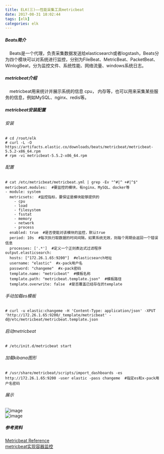```yaml
---
title: ELK(三)——性能采集工具metricbeat  
date: 2017-08-31 18:02:44  
tags: [elk]  
categories: elk
---
```

##### Beats简介
&ensp;&ensp;Beats是一个代理，负责采集数据发送给elasticsearch或者logstash，Beats分为四个模块可以对系统进行监控，分别为FileBeat、MetricBeat、PacketBeat、WinlogBeat，分为监控文件、系统性能、网络流量、windows系统日志。  
<!-- more -->
##### metricbeat介绍
&ensp;&ensp;metricbeat用来统计并展示系统的信息 cpu， 内存等，也可以用来采集某些服务的信息，例如MySQL、nginx、redis等。  

##### metricbeat安装配置
###### 安装
```
# cd /root/elk
# curl -L -O https://artifacts.elastic.co/downloads/beats/metricbeat/metricbeat-5.5.2-x86_64.rpm
# rpm -vi metricbeat-5.5.2-x86_64.rpm
```
###### 配置
```
# cat /etc/metricbeat/metricbeat.yml | grep -Ev "^#|^ +#|^$"
metricbeat.modules:  #要监控的模块，有nginx、MySQL、docker等
- module: system
  metricsets:  #监控指标，要保证是模块能够提供的
    - cpu
    - load
    - filesystem
    - fsstat
    - memory
    - network
    - process
  enabled: true  #是否使能对该模块的监控，默认true
  period: 10s  #每次执行取数据的时间间隔，如果系统无效，则每个周期会返回一个错误信息
  processes: ['.*']  #定义一个正则表达式过滤程序
output.elasticsearch:
  hosts: ["172.26.1.65:9200"]  #elasticsearch地址
  username: "elastic"  #x-pack用户名
  password: "changeme"  #x-pack密码
  template.name: "metricbeat"  #模板名称
  template.path: "metricbeat.template.json"  #模板路径
  template.overwrite: false  #是否覆盖已经存在的template

```
###### 手动加载es模板
```
# curl -u elastic:changeme -H 'Content-Type: application/json' -XPUT 'http://172.26.1.65:9200/_template/metricbeat' -d@/etc/metricbeat/metricbeat.template.json
```
###### 启动metricbeat
```
# /etc/init.d/metricbeat start
```
###### 加载kibana图形
```
# /usr/share/metricbeat/scripts/import_dashboards -es http://172.26.1.65:9200 -user elastic -pass changeme  #指定es和x-pack用户名密码
```
###### 展示
![image](/img/elk/metricbeat1.png)  
![image](/img/elk/metricbeat2.png)  
##### 参考资料
[Metricbeat Reference](https://www.elastic.co/guide/en/beats/metricbeat/5.5/index.html)  
[metricbeat实现容器监控](http://blog.csdn.net/tech_salon/article/details/66969521?utm_source=itdadao&utm_medium=referral)